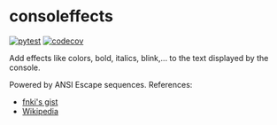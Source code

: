 # consoleffects

[![pytest](https://github.com/Jorge-Alda/consoleffects/actions/workflows/pytest.yml/badge.svg)](https://github.com/Jorge-Alda/consoleffects/actions/workflows/pytest.yml) [![codecov](https://codecov.io/gh/Jorge-Alda/consoleffects/branch/master/graph/badge.svg?token=GUHPALTR4O)](https://codecov.io/gh/Jorge-Alda/consoleffects)

Add effects like colors, bold, italics, blink,... to the text displayed by the console.

Powered by ANSI Escape sequences.
References:

* [fnki's gist](https://gist.github.com/fnky/458719343aabd01cfb17a3a4f7296797)
* [Wikipedia](https://en.wikipedia.org/wiki/ANSI_escape_code#SGR_(Select_Graphic_Rendition)_parameters)
